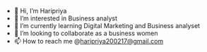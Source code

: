 - 👋 Hi, I’m Haripriya
- 👀 I’m interested in Business analyst
- 🌱 I’m currently learning Digital Marketing and Business analyset
- 💞️ I’m looking to collaborate as a business women
- 📫 How to reach me @haripriya200217@gmail.com


<!---
Haripriya1752/Haripriya1752 is a ✨ special ✨ repository because its `README.md` (this file) appears on your GitHub profile.
You can click the Preview link to take a look at your changes.
--->

